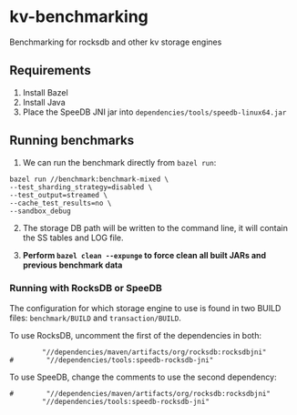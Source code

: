 # kv-benchmarking
Benchmarking for rocksdb and other kv storage engines


## Requirements

1. Install Bazel
2. Install Java
3. Place the SpeeDB JNI jar into `dependencies/tools/speedb-linux64.jar`

## Running benchmarks

1. We can run the benchmark directly from `bazel run`:
```
bazel run //benchmark:benchmark-mixed \
--test_sharding_strategy=disabled \
--test_output=streamed \
--cache_test_results=no \
--sandbox_debug
```

2. The storage DB path will be written to the command line, it will contain the SS tables and LOG file.

3. **Perform `bazel clean --expunge` to force clean all built JARs and previous benchmark data**


### Running with RocksDB or SpeeDB

The configuration for which storage engine to use is found in two BUILD files: `benchmark/BUILD` and `transaction/BUILD`.

To use RocksDB, uncomment the first of the dependencies in both:
```
        "//dependencies/maven/artifacts/org/rocksdb:rocksdbjni"
#        "//dependencies/tools:speedb-rocksdb-jni"
```

To use SpeeDB, change the comments to use the second dependency:
```
#        "//dependencies/maven/artifacts/org/rocksdb:rocksdbjni"
        "//dependencies/tools:speedb-rocksdb-jni"
```






